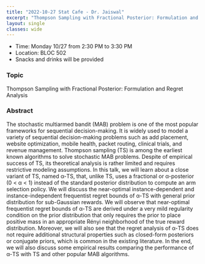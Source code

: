 ```yaml
---
title: "2022-10-27 Stat Cafe - Dr. Jaiswal"
excerpt: "Thompson Sampling with Fractional Posterior: Formulation and Regret Analysis"
layout: single
classes: wide
---
```


- Time: Monday 10/27 from 2:30 PM to 3:30 PM
- Location: BLOC 502
- Snacks and drinks will be provided

### Topic

Thompson Sampling with Fractional Posterior: Formulation and Regret Analysis

### Abstract

The stochastic multiarmed bandit (MAB) problem is one of the most popular frameworks for sequential decision-making. It is widely used to model a variety of sequential decision-making problems such as add placement, website optimization, mobile health, packet routing, clinical trials, and revenue management. Thompson sampling (TS) is among the earliest known algorithms to solve stochastic MAB problems. Despite of empirical success of TS, its theoretical analysis is rather limited and requires restrictive modeling assumptions. In this talk, we will learn about a close variant of TS, named α-TS, that, unlike TS, uses a fractional or α-posterior (0 < α < 1) instead of the standard posterior distribution to compute an arm selection policy. We will discuss the near-optimal instance-dependent and instance-independent frequentist regret bounds of α-TS with general prior distribution for sub-Gaussian rewards. We will observe that near-optimal frequentist regret bounds of α-TS are derived under a very mild regularity condition on the prior distribution that only requires the prior to place positive mass in an appropriate Rényi neighborhood of the true reward distribution. Moreover, we will also see that the regret analysis of α-TS does not require additional structural properties such as closed-form posteriors or conjugate priors, which is common in the existing literature. In the end, we will also discuss some empirical results comparing the performance of α-TS with TS and other popular MAB algorithms.
